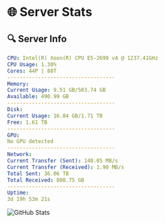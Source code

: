 # 🌐 Server Stats
## 🔍 Server Info
```yaml
CPU: Intel(R) Xeon(R) CPU E5-2699 v4 @ 1237.41GHz
CPU Usage: 1.30%
Cores: 44P | 88T
-----------------------------------
Memory:
Current Usage: 9.51 GB/503.74 GB
Available: 490.99 GB
-----------------------------------
Disk:
Current Usage: 16.84 GB/1.71 TB
Free: 1.61 TB
-----------------------------------
GPU:
No GPU detected
-----------------------------------
Network:
Current Transfer (Sent): 140.05 MB/s
Current Transfer (Received): 1.90 MB/s
Total Sent: 36.06 TB
Total Received: 800.75 GB
-----------------------------------
Uptime:
3d 19h 53m 21s
```
![GitHub Stats](https://img.shields.io/badge/Updated-2025-02-11_18:36:39-blue)